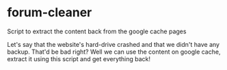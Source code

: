 forum-cleaner
=============

Script to extract the content back from the google cache pages

Let's say that the website's hard-drive crashed and that we didn't have
any backup. That'd be bad right? Well we can use the content on google
cache, extract it using this script and get everything back!
